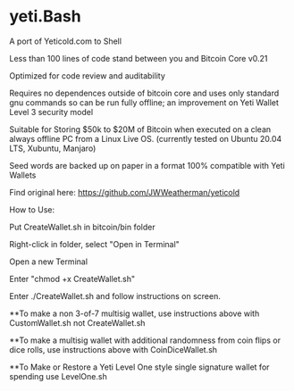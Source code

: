 # yeti.Bash
A port of Yeticold.com to Shell 

Less than 100 lines of code stand between you and Bitcoin Core v0.21

Optimized for code review and auditability

Requires no dependences outside of bitcoin core and uses only standard gnu commands so can be run fully offline; an improvement on Yeti Wallet Level 3 security model

Suitable for Storing $50k to $20M of Bitcoin when executed on a clean always offline PC from a Linux Live OS.  (currently tested on Ubuntu 20.04 LTS, Xubuntu, Manjaro)

Seed words are backed up on paper in a format 100% compatible with Yeti Wallets

Find original here: https://github.com/JWWeatherman/yeticold


How to Use:

Put CreateWallet.sh in bitcoin/bin folder

Right-click in folder, select "Open in Terminal"

Open a new Terminal

Enter "chmod +x CreateWallet.sh"

Enter ./CreateWallet.sh and follow instructions on screen.


**To make a non 3-of-7 multisig wallet, use instructions above with CustomWallet.sh not CreateWallet.sh

**To make a multisig wallet with additional randomness from coin flips or dice rolls, use instructions above with CoinDiceWallet.sh

**To Make or Restore a Yeti Level One style single signature wallet for spending use LevelOne.sh
